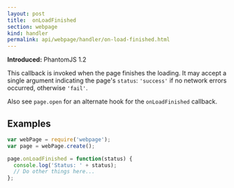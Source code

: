 ```yaml
---
layout: post
title:  onLoadFinished
section: webpage
kind: handler
permalink: api/webpage/handler/on-load-finished.html
---
```


**Introduced:** PhantomJS 1.2

This callback is invoked when the page finishes the loading. It may accept a single argument indicating the page's `status`: `'success'` if no network errors occurred, otherwise `'fail'`.

Also see `page.open` for an alternate hook for the `onLoadFinished` callback.

## Examples

```javascript
var webPage = require('webpage');
var page = webPage.create();

page.onLoadFinished = function(status) {
  console.log('Status: ' + status);
  // Do other things here...
};
```








